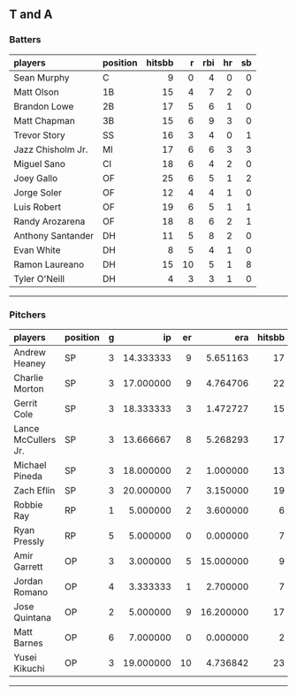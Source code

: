 ## T and A

### Batters

 
|players           |position | hitsbb|  r| rbi| hr| sb| 
|:-----------------|:--------|------:|--:|---:|--:|--:| 
|Sean Murphy       |C        |      9|  0|   4|  0|  0| 
|Matt Olson        |1B       |     15|  4|   7|  2|  0| 
|Brandon Lowe      |2B       |     17|  5|   6|  1|  0| 
|Matt Chapman      |3B       |     15|  6|   9|  3|  0| 
|Trevor Story      |SS       |     16|  3|   4|  0|  1| 
|Jazz Chisholm Jr. |MI       |     17|  6|   6|  3|  3| 
|Miguel Sano       |CI       |     18|  6|   4|  2|  0| 
|Joey Gallo        |OF       |     25|  6|   5|  1|  2| 
|Jorge Soler       |OF       |     12|  4|   4|  1|  0| 
|Luis Robert       |OF       |     19|  6|   5|  1|  1| 
|Randy Arozarena   |OF       |     18|  8|   6|  2|  1| 
|Anthony Santander |DH       |     11|  5|   8|  2|  0| 
|Evan White        |DH       |      8|  5|   4|  1|  0| 
|Ramon Laureano    |DH       |     15| 10|   5|  1|  8| 
|Tyler O'Neill     |DH       |      4|  3|   3|  1|  0| 

* * *

### Pitchers

 
|players             |position |  g|        ip| er|       era| hitsbb|      whip| so|  w| sv| 
|:-------------------|:--------|--:|---------:|--:|---------:|------:|---------:|--:|--:|--:| 
|Andrew Heaney       |SP       |  3| 14.333333|  9|  5.651163|     17| 1.1860465| 19|  1|  0| 
|Charlie Morton      |SP       |  3| 17.000000|  9|  4.764706|     22| 1.2941176| 21|  1|  0| 
|Gerrit Cole         |SP       |  3| 18.333333|  3|  1.472727|     15| 0.8181818| 29|  2|  0| 
|Lance McCullers Jr. |SP       |  3| 13.666667|  8|  5.268293|     17| 1.2439024| 16|  1|  0| 
|Michael Pineda      |SP       |  3| 18.000000|  2|  1.000000|     13| 0.7222222| 17|  1|  0| 
|Zach Eflin          |SP       |  3| 20.000000|  7|  3.150000|     19| 0.9500000| 16|  1|  0| 
|Robbie Ray          |RP       |  1|  5.000000|  2|  3.600000|      6| 1.2000000|  3|  0|  0| 
|Ryan Pressly        |RP       |  5|  5.000000|  0|  0.000000|      7| 1.4000000|  5|  1|  0| 
|Amir Garrett        |OP       |  3|  3.000000|  5| 15.000000|      9| 3.0000000|  3|  0|  2| 
|Jordan Romano       |OP       |  4|  3.333333|  1|  2.700000|      7| 2.1000000|  4|  1|  0| 
|Jose Quintana       |OP       |  2|  5.000000|  9| 16.200000|     17| 3.4000000|  9|  0|  0| 
|Matt Barnes         |OP       |  6|  7.000000|  0|  0.000000|      2| 0.2857143| 14|  1|  2| 
|Yusei Kikuchi       |OP       |  3| 19.000000| 10|  4.736842|     23| 1.2105263| 19|  0|  0| 


* * *


